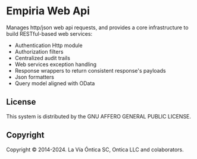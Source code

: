 ﻿# Empiria Web Api

Manages http/json web api requests, and provides a core infrastructure to build RESTful-based web services:

- Authentication Http module
- Authorization filters
- Centralized audit trails
- Web services exception handling
- Response wrappers to return consistent response's payloads
- Json formatters
- Query model aligned with OData

## License

This system is distributed by the GNU AFFERO GENERAL PUBLIC LICENSE.

## Copyright

Copyright © 2014-2024. La Vía Óntica SC, Ontica LLC and colaborators.
